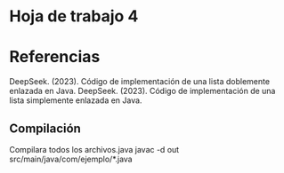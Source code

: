 # Hoja de trabajo 4 
# Referencias
DeepSeek. (2023). Código de implementación de una lista doblemente enlazada en Java.
DeepSeek. (2023). Código de implementación de una lista simplemente enlazada en Java.


## Compilación

Compilara todos los archivos.java
javac -d out src/main/java/com/ejemplo/*.java
